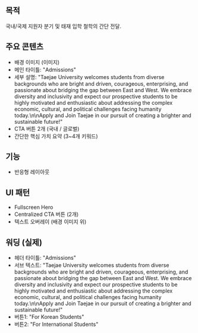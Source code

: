 ## 목적
국내/국제 지원자 분기 및 태재 입학 철학의 간단 전달.

## 주요 콘텐츠
- 배경 이미지 (이미지)
- 메인 타이틀: "Admissions"
- 세부 설명: 
  "Taejae University welcomes students from diverse backgrounds who are bright and driven, courageous, enterprising, and passionate about bridging the gap between East and West. We embrace diversity and inclusivity and expect our prospective students to be highly motivated and enthusiastic about addressing the complex economic, cultural, and political challenges facing humanity today.\\n\\nApply and Join Taejae in our pursuit of creating a brighter and sustainable future!"
- CTA 버튼 2개 (국내 / 글로벌)
- 간단한 핵심 가치 요약 (3~4개 키워드)

## 기능
- 반응형 레이아웃

## UI 패턴
- Fullscreen Hero
- Centralized CTA 버튼 (2개)
- 텍스트 오버레이 (배경 이미지 위)

## 워딩 (실제)
- 헤더 타이틀: "Admissions"
- 서브 텍스트: 
  "Taejae University welcomes students from diverse backgrounds who are bright and driven, courageous, enterprising, and passionate about bridging the gap between East and West. We embrace diversity and inclusivity and expect our prospective students to be highly motivated and enthusiastic about addressing the complex economic, cultural, and political challenges facing humanity today.\\n\\nApply and Join Taejae in our pursuit of creating a brighter and sustainable future!"
- 버튼1: "For Korean Students"
- 버튼2: "For International Students"
